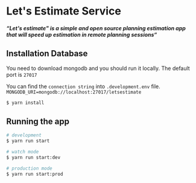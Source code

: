 # Let's Estimate Service
##### “Let's estimate" is a simple and open source planning estimation app that will speed up estimation in remote planning sessions“

## Installation Database

You need to download mongodb and you should run it locally. The default port is `27017`

You can find the `connection string` into `.development.env` file.
`MONGODB_URI=mongodb://localhost:27017/letsestimate`

```bash
$ yarn install
```

## Running the app

```bash
# development
$ yarn run start

# watch mode
$ yarn run start:dev

# production mode
$ yarn run start:prod
```


